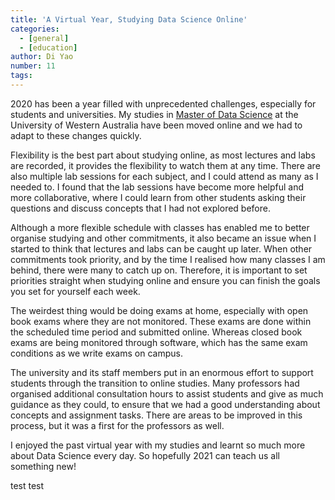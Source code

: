 ```yaml
---
title: 'A Virtual Year, Studying Data Science Online'
categories:
  - [general]
  - [education]
author: Di Yao
number: 11
tags:
---
```

2020 has been a year filled with unprecedented challenges, especially for students and universities. My studies in [Master of Data Science](https://www.uwa.edu.au/study/courses/master-of-data-science) at the University of Western Australia have been moved online and we had to adapt to these changes quickly. 

Flexibility is the best part about studying online, as most lectures and labs are recorded, it provides the flexibility to watch them at any time. There are also multiple lab sessions for each subject, and I could attend as many as I needed to. I found that the lab sessions have become more helpful and more collaborative, where I could learn from other students asking their questions and discuss concepts that I had not explored before.

Although a more flexible schedule with classes has enabled me to better organise studying and other commitments, it also became an issue when I started to think that lectures and labs can be caught up later. When other commitments took priority, and by the time I realised how many classes I am behind, there were many to catch up on. Therefore, it is important to set priorities straight when studying online and ensure you can finish the goals you set for yourself each week.

The weirdest thing would be doing exams at home, especially with open book exams where they are not monitored. These exams are done within the scheduled time period and submitted online. Whereas closed book exams are being monitored through software, which has the same exam conditions as we write exams on campus.

The university and its staff members put in an enormous effort to support students through the transition to online studies. Many professors had organised additional consultation hours to assist students and give as much guidance as they could, to ensure that we had a good understanding about concepts and assignment tasks. There are areas to be improved in this process, but it was a first for the professors as well.

I enjoyed the past virtual year with my studies and learnt so much more about Data Science every day. So hopefully 2021 can teach us all something new!

test test 
